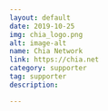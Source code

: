 ```yaml
---
layout: default
date: 2019-10-25
img: chia_logo.png
alt: image-alt
name: Chia Network
link: https://chia.net
category: supporter
tag: supporter
description: 

---
```

